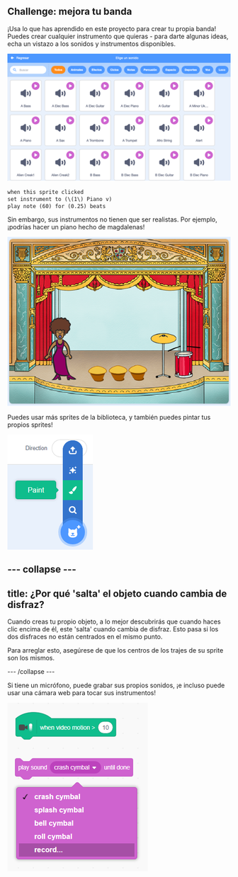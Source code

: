 ## Challenge: mejora tu banda

¡Usa lo que has aprendido en este proyecto para crear tu propia banda! Puedes crear cualquier instrumento que quieras - para darte algunas ideas, echa un vistazo a los sonidos y instrumentos disponibles.

![captura de pantalla](images/band-ideas-sounds.png)

```blocks3
when this sprite clicked
set instrument to (\(1\) Piano v)
play note (60) for (0.25) beats
```

Sin embargo, sus instrumentos no tienen que ser realistas. Por ejemplo, ¡podrías hacer un piano hecho de magdalenas!

![captura de pantalla](images/band-piano.png)

Puedes usar más sprites de la biblioteca, y también puedes pintar tus propios sprites!

![captura de pantalla](images/band-draw.png)

## \--- collapse \---

## title: ¿Por qué 'salta' el objeto cuando cambia de disfraz?

Cuando creas tu propio objeto, a lo mejor descubrirás que cuando haces clic encima de él, este 'salta' cuando cambia de disfraz. Esto pasa si los dos disfraces no están centrados en el mismo punto.

Para arreglar esto, asegúrese de que los centros de los trajes de su sprite son los mismos.

\--- /collapse \---

Si tiene un micrófono, puede grabar sus propios sonidos, ¡e incluso puede usar una cámara web para tocar sus instrumentos!

![captura de pantalla](images/band-io.png)